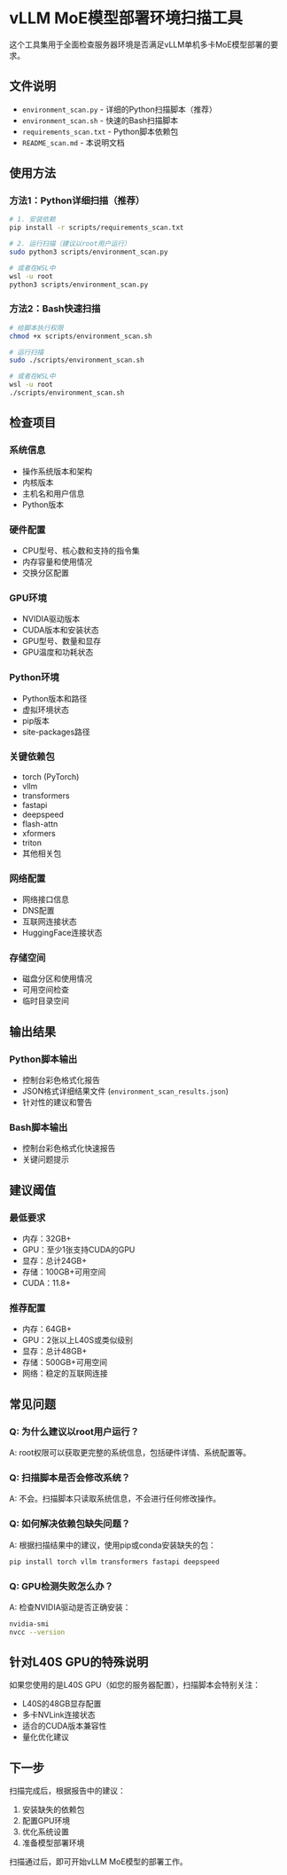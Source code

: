 # vLLM MoE模型部署环境扫描工具

这个工具集用于全面检查服务器环境是否满足vLLM单机多卡MoE模型部署的要求。

## 文件说明

- `environment_scan.py` - 详细的Python扫描脚本（推荐）
- `environment_scan.sh` - 快速的Bash扫描脚本
- `requirements_scan.txt` - Python脚本依赖包
- `README_scan.md` - 本说明文档

## 使用方法

### 方法1：Python详细扫描（推荐）

```bash
# 1. 安装依赖
pip install -r scripts/requirements_scan.txt

# 2. 运行扫描（建议以root用户运行）
sudo python3 scripts/environment_scan.py

# 或者在WSL中
wsl -u root
python3 scripts/environment_scan.py
```

### 方法2：Bash快速扫描

```bash
# 给脚本执行权限
chmod +x scripts/environment_scan.sh

# 运行扫描
sudo ./scripts/environment_scan.sh

# 或者在WSL中
wsl -u root
./scripts/environment_scan.sh
```

## 检查项目

### 系统信息
- 操作系统版本和架构
- 内核版本
- 主机名和用户信息
- Python版本

### 硬件配置
- CPU型号、核心数和支持的指令集
- 内存容量和使用情况
- 交换分区配置

### GPU环境
- NVIDIA驱动版本
- CUDA版本和安装状态
- GPU型号、数量和显存
- GPU温度和功耗状态

### Python环境
- Python版本和路径
- 虚拟环境状态
- pip版本
- site-packages路径

### 关键依赖包
- torch (PyTorch)
- vllm
- transformers
- fastapi
- deepspeed
- flash-attn
- xformers
- triton
- 其他相关包

### 网络配置
- 网络接口信息
- DNS配置
- 互联网连接状态
- HuggingFace连接状态

### 存储空间
- 磁盘分区和使用情况
- 可用空间检查
- 临时目录空间

## 输出结果

### Python脚本输出
- 控制台彩色格式化报告
- JSON格式详细结果文件 (`environment_scan_results.json`)
- 针对性的建议和警告

### Bash脚本输出
- 控制台彩色格式化快速报告
- 关键问题提示

## 建议阈值

### 最低要求
- 内存：32GB+
- GPU：至少1张支持CUDA的GPU
- 显存：总计24GB+
- 存储：100GB+可用空间
- CUDA：11.8+

### 推荐配置
- 内存：64GB+
- GPU：2张以上L40S或类似级别
- 显存：总计48GB+
- 存储：500GB+可用空间
- 网络：稳定的互联网连接

## 常见问题

### Q: 为什么建议以root用户运行？
A: root权限可以获取更完整的系统信息，包括硬件详情、系统配置等。

### Q: 扫描脚本是否会修改系统？
A: 不会。扫描脚本只读取系统信息，不会进行任何修改操作。

### Q: 如何解决依赖包缺失问题？
A: 根据扫描结果中的建议，使用pip或conda安装缺失的包：
```bash
pip install torch vllm transformers fastapi deepspeed
```

### Q: GPU检测失败怎么办？
A: 检查NVIDIA驱动是否正确安装：
```bash
nvidia-smi
nvcc --version
```

## 针对L40S GPU的特殊说明

如果您使用的是L40S GPU（如您的服务器配置），扫描脚本会特别关注：
- L40S的48GB显存配置
- 多卡NVLink连接状态
- 适合的CUDA版本兼容性
- 量化优化建议

## 下一步

扫描完成后，根据报告中的建议：
1. 安装缺失的依赖包
2. 配置GPU环境
3. 优化系统设置
4. 准备模型部署环境

扫描通过后，即可开始vLLM MoE模型的部署工作。
